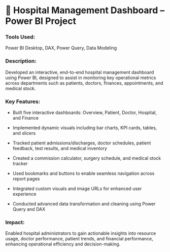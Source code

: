 # 🏥 Hospital Management Dashboard – Power BI Project
### Tools Used: 
Power BI Desktop, DAX, Power Query, Data Modeling

### Description:
Developed an interactive, end-to-end hospital management dashboard using Power BI, designed to assist in monitoring key operational metrics across departments such as patients, doctors, finances, appointments, and medical stock.

### Key Features:

* Built five interactive dashboards: Overview, Patient, Doctor, Hospital, and Finance

* Implemented dynamic visuals including bar charts, KPI cards, tables, and slicers

* Tracked patient admissions/discharges, doctor schedules, patient feedback, test results, and medical inventory

* Created a commission calculator, surgery schedule, and medical stock tracker

* Used bookmarks and buttons to enable seamless navigation across report pages

* Integrated custom visuals and image URLs for enhanced user experience

* Conducted advanced data transformation and cleaning using Power Query and DAX

### Impact:
Enabled hospital administrators to gain actionable insights into resource usage, doctor performance, patient trends, and financial performance, enhancing operational efficiency and decision-making.
